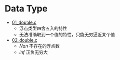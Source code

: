 # Data Type





- [01_double.c](01_double.c) 
  - 浮点类型四舍五入的特性
  - 无法准确取到一个值的特性，只能无穷逼近某个值
- [02_double.c](02_double.c)
  - *Nan* 不存在的浮点数
  - *inf* 正负无穷大
